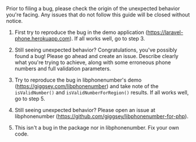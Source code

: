Prior to filing a bug, please check the origin of the unexpected behavior you're facing. Any issues that do not follow this guide will be closed without notice.

1. First try to reproduce the bug in the demo application (https://laravel-phone.herokuapp.com). If all works well, go to step 3.
	
2. Still seeing unexpected behavior? Congratulations, you've possibly found a bug! Please go ahead and create an issue. Describe clearly what you're trying to achieve, along with some erroneous phone numbers and full validation parameters.

3. Try to reproduce the bug in libphonenumber's demo (https://giggsey.com/libphonenumber) and take note of the `isValidNumber()` and `isValidNumberForRegion()` results. If all works well, go to step 5.

4. Still seeing unexpected behavior? Please open an issue at libphonenumber (https://github.com/giggsey/libphonenumber-for-php).

5. This isn't a bug in the package nor in libphonenumber. Fix your own code.